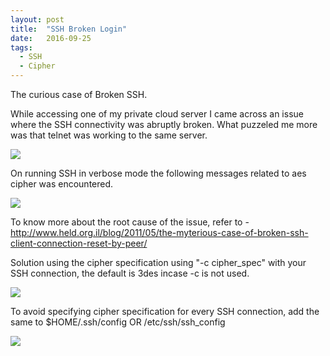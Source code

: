 ```yaml
---
layout: post
title:  "SSH Broken Login"
date:   2016-09-25
tags:
  - SSH
  - Cipher
---
```


The curious case of Broken SSH.

While accessing one of my private cloud server I came across an issue where the SSH connectivity was abruptly broken.
What puzzeled me more was that telnet was working to the same server.

<img src="{{ site.baseurl }}/img/ssh-vpn-issue.png">

On running SSH in verbose mode the following messages related to aes cipher was encountered. 

<img src="{{ site.baseurl }}/img/ssh-cipher-error.png">

To know more about the root cause of the issue, refer to - http://www.held.org.il/blog/2011/05/the-myterious-case-of-broken-ssh-client-connection-reset-by-peer/

Solution using the cipher specification using "-c cipher_spec" with your SSH connection, the default is 3des incase -c is not used.

<img src="{{ site.baseurl }}/img/ssh-cipher-resolve.png">

To avoid specifying cipher specification for every SSH connection, add the same to $HOME/.ssh/config OR /etc/ssh/ssh_config 

<img src="{{ site.baseurl }}/img/ssh-resolved.png">


